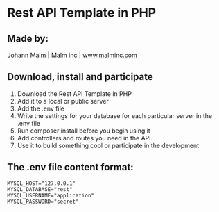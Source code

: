 # Rest API Template in PHP

## Made by:
Johann Malm | Malm inc | www.malminc.com

## Download, install and participate
1. Download the Rest API Template in PHP
2. Add it to a local or public server
3. Add the .env file
4. Write the settings for your database for each particular server in the .env file
5. Run composer install before you begin using it
6. Add controllers and routes you need in the API.
7. Use it to build something cool or participate in the development

## The .env file content format:
```
MYSQL_HOST="127.0.0.1"
MYSQL_DATABASE="rest"
MYSQL_USERNAME="application"
MYSQL_PASSWORD="secret"
```

